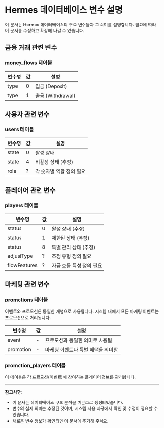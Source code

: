 # Hermes 데이터베이스 변수 설명

이 문서는 Hermes 데이터베이스의 주요 변수들과 그 의미를 설명합니다. 필요에 따라 이 문서를 수정하고 확장해 나갈 수 있습니다.

## 금융 거래 관련 변수

### money_flows 테이블

| 변수명 | 값 | 설명 |
|--------|-----|------|
| type | 0 | 입금 (Deposit) |
| type | 1 | 출금 (Withdrawal) |

## 사용자 관련 변수

### users 테이블

| 변수명 | 값 | 설명 |
|--------|-----|------|
| state | 0 | 활성 상태 |
| state | 4 | 비활성 상태 (추정) |
| role | ? | 각 숫자별 역할 정의 필요 |

## 플레이어 관련 변수

### players 테이블

| 변수명 | 값 | 설명 |
|--------|-----|------|
| status | 0 | 활성 상태 (추정) |
| status | 1 | 제한된 상태 (추정) |
| status | 8 | 특별 관리 상태 (추정) |
| adjustType | ? | 조정 유형 정의 필요 |
| flowFeatures | ? | 자금 흐름 특성 정의 필요 |

## 마케팅 관련 변수

### promotions 테이블
 
이벤트와 프로모션은 동일한 개념으로 사용됩니다. 시스템 내에서 모든 마케팅 이벤트는 프로모션으로 처리됩니다.

| 변수명 | 값 | 설명 |
|--------|-----|------|
| event | - | 프로모션과 동일한 의미로 사용됨 |
| promotion | - | 마케팅 이벤트나 특별 혜택을 의미함 |

### promotion_players 테이블

이 테이블은 각 프로모션(이벤트)에 참여하는 플레이어 정보를 관리합니다.

---

**참고사항**:
- 이 문서는 데이터베이스 구조 분석을 기반으로 생성되었습니다.
- 변수의 실제 의미는 추정된 것이며, 시스템 사용 과정에서 확인 및 수정이 필요할 수 있습니다.
- 새로운 변수 정보가 확인되면 이 문서에 추가해 주세요.
